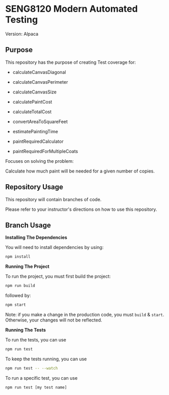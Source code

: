 # SENG8120 Modern Automated Testing 

Version: Alpaca

## Purpose

This repository has the purpose of creating Test coverage for:

- calculateCanvasDiagonal
  
- calculateCanvasPerimeter
  
- calculateCanvasSize
  
- calculatePaintCost
  
- calculateTotalCost
  
- convertAreaToSquareFeet
  
- estimatePaintingTime
  
- paintRequiredCalculator
  
- paintRequiredForMultipleCoats

Focuses on solving the problem:

Calculate how much paint will be needed for a given number of copies.

## Repository Usage

This repository will contain branches of code.

Please refer to your instructor's directions on how to use this repository.

## Branch Usage

**Installing The Dependencies**

You will need to install dependencies by using:

```bash
npm install
```

**Running The Project**

To run the project, you must first build the project:

```bash
npm run build
```

followed by:

```bash
npm start
```

Note:  if you make a change in the production code, you must `build` & `start`.
Otherwise, your changes will not be reflected.

**Running The Tests**

To run the tests, you can use

```bash
npm run test
```

To keep the tests running, you can use

```bash
npm run test -- --watch
```

To run a specific test, you can use

```bash
npm run test [my test name]
```


